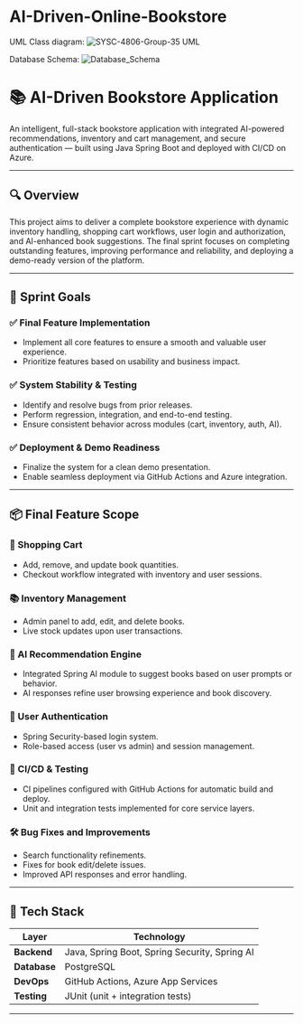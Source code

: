 # AI-Driven-Online-Bookstore
UML Class diagram:
![SYSC-4806-Group-35 UML](https://github.com/user-attachments/assets/f64c57d8-10ac-4d76-b24c-13ad8dd8b874)

Database Schema:
![Database_Schema](https://github.com/user-attachments/assets/533e6ed3-3d65-458f-9765-cb2a7caaa7df)


# 📚 AI-Driven Bookstore Application

An intelligent, full-stack bookstore application with integrated AI-powered recommendations, inventory and cart management, and secure authentication — built using Java Spring Boot and deployed with CI/CD on Azure.

---

## 🔍 Overview

This project aims to deliver a complete bookstore experience with dynamic inventory handling, shopping cart workflows, user login and authorization, and AI-enhanced book suggestions. The final sprint focuses on completing outstanding features, improving performance and reliability, and deploying a demo-ready version of the platform.

---

## 🎯 Sprint Goals

### ✅ Final Feature Implementation
- Implement all core features to ensure a smooth and valuable user experience.
- Prioritize features based on usability and business impact.

### ✅ System Stability & Testing
- Identify and resolve bugs from prior releases.
- Perform regression, integration, and end-to-end testing.
- Ensure consistent behavior across modules (cart, inventory, auth, AI).

### ✅ Deployment & Demo Readiness
- Finalize the system for a clean demo presentation.
- Enable seamless deployment via GitHub Actions and Azure integration.

---

## 📦 Final Feature Scope

### 🛒 Shopping Cart
- Add, remove, and update book quantities.
- Checkout workflow integrated with inventory and user sessions.

### 📚 Inventory Management
- Admin panel to add, edit, and delete books.
- Live stock updates upon user transactions.

### 🤖 AI Recommendation Engine
- Integrated Spring AI module to suggest books based on user prompts or behavior.
- AI responses refine user browsing experience and book discovery.

### 🔐 User Authentication
- Spring Security-based login system.
- Role-based access (user vs admin) and session management.

### 🔁 CI/CD & Testing
- CI pipelines configured with GitHub Actions for automatic build and deploy.
- Unit and integration tests implemented for core service layers.

### 🛠 Bug Fixes and Improvements
- Search functionality refinements.
- Fixes for book edit/delete issues.
- Improved API responses and error handling.

---

## 🧰 Tech Stack

| Layer         | Technology                                             |
|---------------|--------------------------------------------------------|
| **Backend**   | Java, Spring Boot, Spring Security, Spring AI          |
| **Database**  | PostgreSQL                                              |
| **DevOps**    | GitHub Actions, Azure App Services                      |
| **Testing**   | JUnit (unit + integration tests)                        |

---

